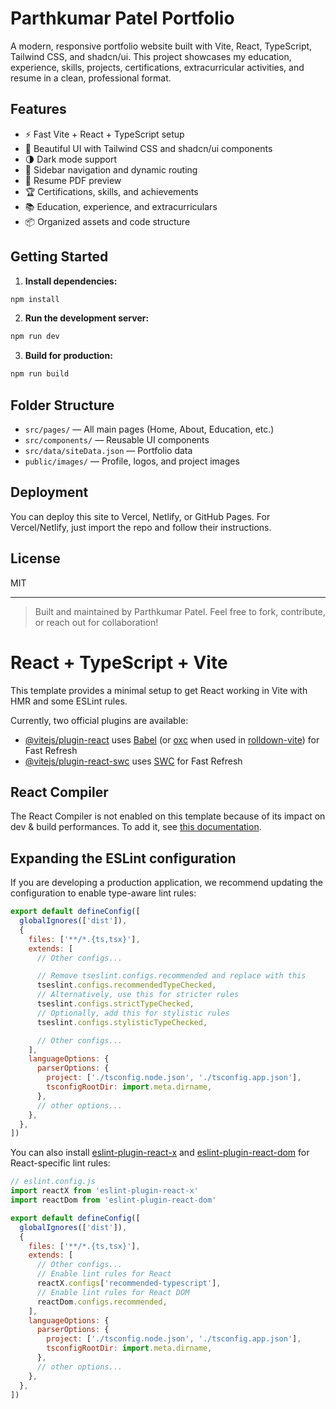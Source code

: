 # Parthkumar Patel Portfolio

A modern, responsive portfolio website built with Vite, React, TypeScript, Tailwind CSS, and shadcn/ui. This project showcases my education, experience, skills, projects, certifications, extracurricular activities, and resume in a clean, professional format.

## Features
- ⚡ Fast Vite + React + TypeScript setup
- 🎨 Beautiful UI with Tailwind CSS and shadcn/ui components
- 🌗 Dark mode support
- 🧭 Sidebar navigation and dynamic routing
- 📄 Resume PDF preview
- 🏆 Certifications, skills, and achievements
- 📚 Education, experience, and extracurriculars
- 📦 Organized assets and code structure

## Getting Started
1. **Install dependencies:**
  ```sh
  npm install
  ```
2. **Run the development server:**
  ```sh
  npm run dev
  ```
3. **Build for production:**
  ```sh
  npm run build
  ```

## Folder Structure
- `src/pages/` — All main pages (Home, About, Education, etc.)
- `src/components/` — Reusable UI components
- `src/data/siteData.json` — Portfolio data
- `public/images/` — Profile, logos, and project images

## Deployment
You can deploy this site to Vercel, Netlify, or GitHub Pages. For Vercel/Netlify, just import the repo and follow their instructions.

## License
MIT

---

> Built and maintained by Parthkumar Patel. Feel free to fork, contribute, or reach out for collaboration!
# React + TypeScript + Vite

This template provides a minimal setup to get React working in Vite with HMR and some ESLint rules.

Currently, two official plugins are available:

- [@vitejs/plugin-react](https://github.com/vitejs/vite-plugin-react/blob/main/packages/plugin-react) uses [Babel](https://babeljs.io/) (or [oxc](https://oxc.rs) when used in [rolldown-vite](https://vite.dev/guide/rolldown)) for Fast Refresh
- [@vitejs/plugin-react-swc](https://github.com/vitejs/vite-plugin-react/blob/main/packages/plugin-react-swc) uses [SWC](https://swc.rs/) for Fast Refresh

## React Compiler

The React Compiler is not enabled on this template because of its impact on dev & build performances. To add it, see [this documentation](https://react.dev/learn/react-compiler/installation).

## Expanding the ESLint configuration

If you are developing a production application, we recommend updating the configuration to enable type-aware lint rules:

```js
export default defineConfig([
  globalIgnores(['dist']),
  {
    files: ['**/*.{ts,tsx}'],
    extends: [
      // Other configs...

      // Remove tseslint.configs.recommended and replace with this
      tseslint.configs.recommendedTypeChecked,
      // Alternatively, use this for stricter rules
      tseslint.configs.strictTypeChecked,
      // Optionally, add this for stylistic rules
      tseslint.configs.stylisticTypeChecked,

      // Other configs...
    ],
    languageOptions: {
      parserOptions: {
        project: ['./tsconfig.node.json', './tsconfig.app.json'],
        tsconfigRootDir: import.meta.dirname,
      },
      // other options...
    },
  },
])
```

You can also install [eslint-plugin-react-x](https://github.com/Rel1cx/eslint-react/tree/main/packages/plugins/eslint-plugin-react-x) and [eslint-plugin-react-dom](https://github.com/Rel1cx/eslint-react/tree/main/packages/plugins/eslint-plugin-react-dom) for React-specific lint rules:

```js
// eslint.config.js
import reactX from 'eslint-plugin-react-x'
import reactDom from 'eslint-plugin-react-dom'

export default defineConfig([
  globalIgnores(['dist']),
  {
    files: ['**/*.{ts,tsx}'],
    extends: [
      // Other configs...
      // Enable lint rules for React
      reactX.configs['recommended-typescript'],
      // Enable lint rules for React DOM
      reactDom.configs.recommended,
    ],
    languageOptions: {
      parserOptions: {
        project: ['./tsconfig.node.json', './tsconfig.app.json'],
        tsconfigRootDir: import.meta.dirname,
      },
      // other options...
    },
  },
])
```
